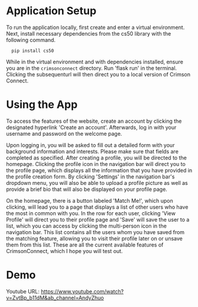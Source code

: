 # Application Setup
To run the application locally, first create and enter a virtual environment. 
Next, install necessary dependencies from the cs50 library with the following command.

      pip install cs50

While in the virtual environment and with dependencies installed, ensure you are in the `crimsonconnect` directory.
Run 'flask run' in the terminal. Clicking the subsequenturl will then direct you to a local version of Crimson Connect. 

# Using the App
To access the features of the website, create an account by clicking the designated hyperlink 'Create an account'. Afterwards, log in with your username and password on the welcome page.

Upon logging in, you will be asked to fill out a detailed form with your background information and interests. Please make sure that fields are completed as specified. After creating a profile, you will be directed to the homepage. Clicking the profile icon in the navigation bar will direct you to the profile page, which displays all the information that you have provided in the profile creation form. By clicking 'Settings' in the navigation bar's dropdown menu, you will also be able to upload a profile picture as well as provide a brief bio that will also be displayed on your profile page.

On the homepage, there is a button labeled 'Match Me!', which upon clicking, will lead you to a page that displays a list of other users who have the most in common with you. In the row for each user, clicking 'View Profile' will direct you to their profile page and 'Save' will save the user to a list, which you can access by clicking the multi-person icon in the navigation bar. This list contains all the users whom you have saved from the matching feature, allowing you to visit their profile later on or unsave them from this list. These are all the current available features of CrimsonConnect, which I hope you will test out.

# Demo
Youtube URL:
https://www.youtube.com/watch?v=ZvtBp_b11dM&ab_channel=AndyZhuo



